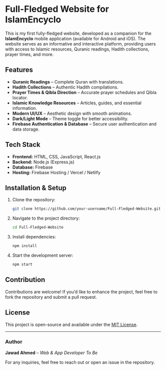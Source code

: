 # Full-Fledged Website for IslamEncyclo

This is my first fully-fledged website, developed as a companion for the **IslamEncyclo** mobile application (available for Android and iOS). The website serves as an informative and interactive platform, providing users with access to Islamic resources, Quranic readings, Hadith collections, prayer times, and more.

## Features
- **Quranic Readings** – Complete Quran with translations.
- **Hadith Collections** – Authentic Hadith compilations.
- **Prayer Times & Qibla Direction** – Accurate prayer schedules and Qibla locator.
- **Islamic Knowledge Resources** – Articles, guides, and essential information.
- **Modern UI/UX** – Aesthetic design with smooth animations.
- **Dark/Light Mode** – Theme toggle for better accessibility.
- **Firebase Authentication & Database** – Secure user authentication and data storage.

## Tech Stack
- **Frontend:** HTML, CSS, JavaScript, React.js
- **Backend:** Node.js (Express.js)
- **Database:** Firebase
- **Hosting:** Firebase Hosting / Vercel / Netlify

## Installation & Setup
1. Clone the repository:
   ```sh
   git clone https://github.com/your-username/Full-Fledged-Website.git
   ```
2. Navigate to the project directory:
   ```sh
   cd Full-Fledged-Website
   ```
3. Install dependencies:
   ```sh
   npm install
   ```
4. Start the development server:
   ```sh
   npm start
   ```

## Contribution
Contributions are welcome! If you’d like to enhance the project, feel free to fork the repository and submit a pull request.

## License
This project is open-source and available under the [MIT License](LICENSE).

---
### Author
**Jawad Ahmed** – *Web & App Developer To Be*

For any inquiries, feel free to reach out or open an issue in the repository.
